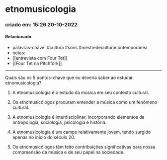 # etnomusicologia
### criado em: 15:26 20-10-2022

#### Relacionado
- palavras-chave: #cultura #sons #mestredeculturacontemporanea 
- notas:
- [[entrevista com Four Tet]]
- [[Four Tet na Pitchfork]]
---
Quais são os 5 pontos-chave que eu deveria saber ao estudar etnomusicologia?

1. A etnomusicologia é o estudo da música em seu contexto cultural.

2. Os etnomusicólogos procuram entender a música como um fenômeno cultural.

3. A etnomusicologia é interdisciplinar, incorporando elementos da antropologia, sociologia, psicologia e história.

4. A etnomusicologia é um campo relativamente jovem, tendo surgido apenas no início do século 20.

5. Os etnomusicólogos têm feito contribuições significativas para nossa compreensão da música e de seu papel na sociedade.

